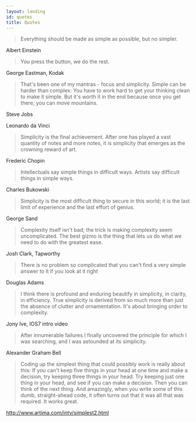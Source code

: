 ```yaml
---
layout: landing
id: quotes
title: Quotes
---
```



> Everything should be made as simple as possible, but no simpler.

Albert Einstein

> You press the button, we do the rest.

George Eastman, Kodak

> That's been one of my mantras - focus and simplicity. Simple can be harder than complex: You have to work hard to get your thinking clean to make it simple. But it's worth it in the end because once you get there, you can move mountains.

Steve Jobs

Leonardo da Vinci

> Simplicity is the final achievement. After one has played a vast quantity of notes and more notes, it is simplicity that emerges as the crowning reward of art.

Frederic Chopin

> Intellectuals say simple things in difficult ways. Artists say difficult things in simple ways.

Charles Bukowski

> Simplicity is the most difficult thing to secure in this world; it is the last limit of experience and the last effort of genius.

George Sand

> Complexity itself isn't bad; the trick is making complexity seem uncomplicated. The best gizmo is the thing that lets us do what we need to do with the greatest ease.

Josh Clark, Tapworthy

> There is no problem so complicated that you can't find a very simple answer to it if you look at it right

Douglas Adams

> I think there is profound and enduring beautify in simplicity, in clarity, in efficiency. True simplicity is derived from so much more than just the absence of clutter and ornamentation. It's about bringing order to complexity.

Jony Ive, IOS7 intro video

> After innumerable failures I finally uncovered the principle for which I was searching, and I was astounded at its simplicity.

Alexander Graham Bell

> Coding up the simplest thing that could possibly work is really about this: If you can't keep five things in your head at one time and make a decision, try keeping three things in your head. Try keeping just one thing in your head, and see if you can make a decision. Then you can think of the next thing. And amazingly, when you write some of this dumb, straight-ahead code, it often turns out that it was all that was required. It works great.

http://www.artima.com/intv/simplest2.html




